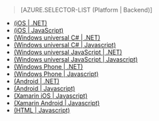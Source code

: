 > [AZURE.SELECTOR-LIST (Platform | Backend)]
- [(iOS | .NET)](/ja-jp/documentation/articles/mobile-services-dotnet-backend-ios-get-started-data/)
- [(iOS | JavaScript)](/ja-jp/documentation/articles/mobile-services-ios-get-started-data/)
- [(Windows universal C# | .NET)](/ja-jp/documentation/articles/mobile-services-dotnet-backend-windows-universal-dotnet-get-started-data/)
- [(Windows universal C# | Javascript)](/ja-jp/documentation/articles/mobile-services-javascript-backend-windows-universal-dotnet-get-started-data/)
- [(Windows universal JavaScript | .NET)](/ja-jp/documentation/articles/mobile-services-dotnet-backend-windows-universal-javascript-get-started-data/)
- [(Windows universal JavaScript | Javascript)](/ja-jp/documentation/articles/mobile-services-javascript-backend-windows-universal-javascript-get-started-data/)
- [(Windows Phone | .NET)](/ja-jp/documentation/articles/mobile-services-dotnet-backend-windows-phone-get-started-data/)
- [(Windows Phone | Javascript)](/ja-jp/documentation/articles/mobile-services-javascript-backend-windows-phone-get-started-data/)
- [(Android | .NET)](/ja-jp/documentation/articles/mobile-services-dotnet-backend-android-get-started-data/)
- [(Android | Javascript)](/ja-jp/documentation/articles/mobile-services-android-get-started-data/)
- [(Xamarin iOS | Javascript)](/ja-jp/documentation/articles/partner-xamarin-mobile-services-ios-get-started-data/)
- [(Xamarin Android | Javascript)](/ja-jp/documentation/articles/partner-xamarin-mobile-services-android-get-started-data/)
- [(HTML | Javascript)](/ja-jp/documentation/articles/mobile-services-html-get-started-data/)



<!--HONumber=42-->
